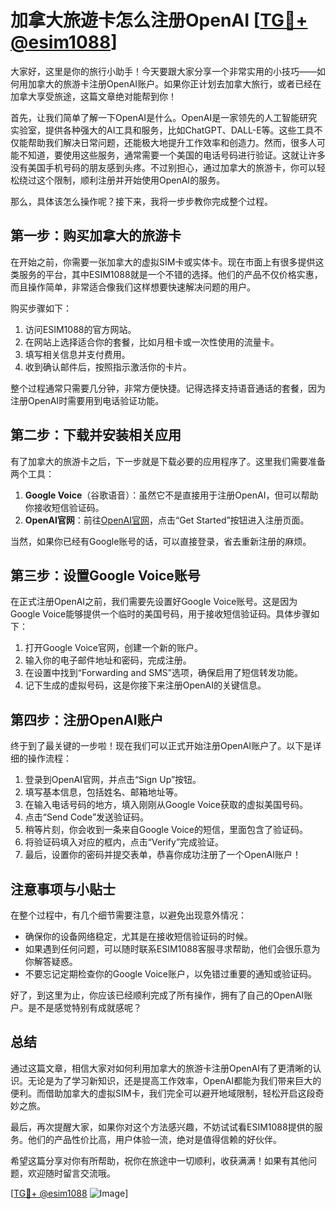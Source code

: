 # 加拿大旅遊卡怎么注册OpenAI [[TG💪+ @esim1088](https://t.me/s/esim1088)]

大家好，这里是你的旅行小助手！今天要跟大家分享一个非常实用的小技巧——如何用加拿大的旅游卡注册OpenAI账户。如果你正计划去加拿大旅行，或者已经在加拿大享受旅途，这篇文章绝对能帮到你！

首先，让我们简单了解一下OpenAI是什么。OpenAI是一家领先的人工智能研究实验室，提供各种强大的AI工具和服务，比如ChatGPT、DALL-E等。这些工具不仅能帮助我们解决日常问题，还能极大地提升工作效率和创造力。然而，很多人可能不知道，要使用这些服务，通常需要一个美国的电话号码进行验证。这就让许多没有美国手机号码的朋友感到头疼。不过别担心，通过加拿大的旅游卡，你可以轻松绕过这个限制，顺利注册并开始使用OpenAI的服务。

那么，具体该怎么操作呢？接下来，我将一步步教你完成整个过程。

## 第一步：购买加拿大的旅游卡

在开始之前，你需要一张加拿大的虚拟SIM卡或实体卡。现在市面上有很多提供这类服务的平台，其中ESIM1088就是一个不错的选择。他们的产品不仅价格实惠，而且操作简单，非常适合像我们这样想要快速解决问题的用户。

购买步骤如下：
1. 访问ESIM1088的官方网站。
2. 在网站上选择适合你的套餐，比如月租卡或一次性使用的流量卡。
3. 填写相关信息并支付费用。
4. 收到确认邮件后，按照指示激活你的卡片。

整个过程通常只需要几分钟，非常方便快捷。记得选择支持语音通话的套餐，因为注册OpenAI时需要用到电话验证功能。

## 第二步：下载并安装相关应用

有了加拿大的旅游卡之后，下一步就是下载必要的应用程序了。这里我们需要准备两个工具：

1. **Google Voice**（谷歌语音）：虽然它不是直接用于注册OpenAI，但可以帮助你接收短信验证码。
2. **OpenAI官网**：前往[OpenAI官网](https://openai.com/)，点击“Get Started”按钮进入注册页面。

当然，如果你已经有Google账号的话，可以直接登录，省去重新注册的麻烦。

## 第三步：设置Google Voice账号

在正式注册OpenAI之前，我们需要先设置好Google Voice账号。这是因为Google Voice能够提供一个临时的美国号码，用于接收短信验证码。具体步骤如下：

1. 打开Google Voice官网，创建一个新的账户。
2. 输入你的电子邮件地址和密码，完成注册。
3. 在设置中找到“Forwarding and SMS”选项，确保启用了短信转发功能。
4. 记下生成的虚拟号码，这是你接下来注册OpenAI的关键信息。

## 第四步：注册OpenAI账户

终于到了最关键的一步啦！现在我们可以正式开始注册OpenAI账户了。以下是详细的操作流程：

1. 登录到OpenAI官网，并点击“Sign Up”按钮。
2. 填写基本信息，包括姓名、邮箱地址等。
3. 在输入电话号码的地方，填入刚刚从Google Voice获取的虚拟美国号码。
4. 点击“Send Code”发送验证码。
5. 稍等片刻，你会收到一条来自Google Voice的短信，里面包含了验证码。
6. 将验证码填入对应的框内，点击“Verify”完成验证。
7. 最后，设置你的密码并提交表单，恭喜你成功注册了一个OpenAI账户！

## 注意事项与小贴士

在整个过程中，有几个细节需要注意，以避免出现意外情况：

- 确保你的设备网络稳定，尤其是在接收短信验证码的时候。
- 如果遇到任何问题，可以随时联系ESIM1088客服寻求帮助，他们会很乐意为你解答疑惑。
- 不要忘记定期检查你的Google Voice账户，以免错过重要的通知或验证码。

好了，到这里为止，你应该已经顺利完成了所有操作，拥有了自己的OpenAI账户。是不是感觉特别有成就感呢？

## 总结

通过这篇文章，相信大家对如何利用加拿大的旅游卡注册OpenAI有了更清晰的认识。无论是为了学习新知识，还是提高工作效率，OpenAI都能为我们带来巨大的便利。而借助加拿大的虚拟SIM卡，我们完全可以避开地域限制，轻松开启这段奇妙之旅。

最后，再次提醒大家，如果你对这个方法感兴趣，不妨试试看ESIM1088提供的服务。他们的产品性价比高，用户体验一流，绝对是值得信赖的好伙伴。

希望这篇分享对你有所帮助，祝你在旅途中一切顺利，收获满满！如果有其他问题，欢迎随时留言交流哦。

[[TG💪+ @esim1088](https://t.me/s/esim1088) ![Image](https://i.postimg.cc/4NQfJmqS/Snipaste-2025-05-13-00-14-12.png)]